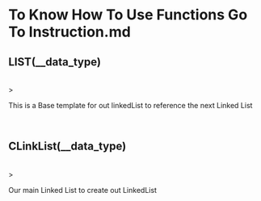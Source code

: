 <h1>To Know How To Use Functions Go To Instruction.md</h1>

<h2><b>LIST(__data_type)</b></h2><br>
> <p>This is a Base template for out linkedList to reference the next Linked List</p><br>

<h2><b>CLinkList(__data_type)</b></h2><br>
> <p>Our main Linked List to create out LinkedList</p><br>